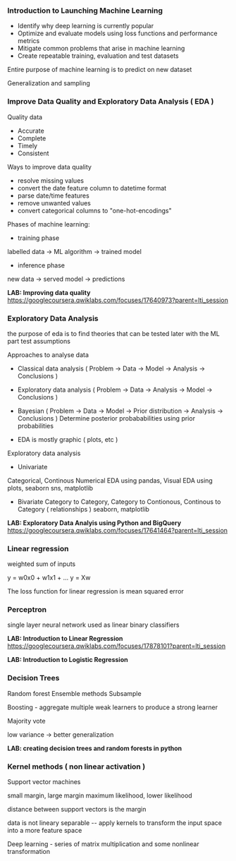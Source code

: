 ### Introduction to Launching Machine Learning

- Identify why deep learning is currently popular
- Optimize and evaluate models using loss functions and performance metrics
- Mitigate common problems that arise in machine learning 
- Create repeatable training, evaluation and test datasets

Entire purpose of machine learning is to predict on new dataset

Generalization and sampling

### Improve Data Quality and Exploratory Data Analysis ( EDA )

Quality data
- Accurate
- Complete
- Timely
- Consistent


Ways to improve data quality
- resolve missing values
- convert the date feature column to datetime format
- parse date/time features
- remove unwanted values
- convert categorical columns to "one-hot-encodings"


Phases of machine learning:
- training phase

labelled data -> ML algorithm -> trained model 
- inference phase

new data -> served model -> predictions

**LAB: Improving data quality**
https://googlecoursera.qwiklabs.com/focuses/17640973?parent=lti_session


### Exploratory Data Analysis

the purpose of eda is to find theories that can be tested later with the ML part
test assumptions

Approaches to analyse data
- Classical data analysis ( Problem -> Data -> Model -> Analysis -> Conclusions )
- Exploratory data analysis ( Problem -> Data -> Analysis -> Model -> Conclusions )

- Bayesian ( Problem -> Data -> Model -> Prior distribution -> Analysis -> Conclusions )
Determine posterior probababilities using prior probabilities

- EDA is mostly graphic ( plots, etc )

Exploratory data analysis
- Univariate

Categorical, Continous
Numerical EDA using pandas, Visual EDA using plots, seaborn sns, matplotlib

- Bivariate
Category to Category, Category to Contionous, Continous to Category ( relationships )
seaborn, matplotlib

**LAB: Exploratory Data Analyis using Python and BigQuery**
https://googlecoursera.qwiklabs.com/focuses/17641464?parent=lti_session



### Linear regression

weighted sum of inputs

y = w0x0 + w1x1 + ...
y = Xw

The loss function for linear regression is mean squared error


### Perceptron

single layer neural network used as linear binary classifiers 

**LAB: Introduction to Linear Regression**
https://googlecoursera.qwiklabs.com/focuses/17878101?parent=lti_session


**LAB: Introduction to Logistic Regression**

### Decision Trees

Random forest
Ensemble methods
Subsample

Boosting - aggregate multiple weak learners to produce a strong learner

Majority vote

low variance -> better generalization

**LAB: creating decision trees and random forests in python**



### Kernel methods ( non linear activation )
Support vector machines 

small margin, large margin 
maximum likelihood, lower likelihood

distance between support vectors is the margin

data is not lineary separable -- apply kernels to transform the input
space into a more feature space


Deep learning - series of matrix multiplication and some nonlinear transformation
 







